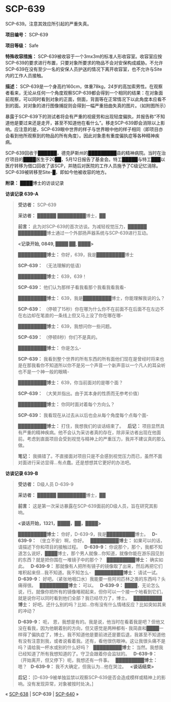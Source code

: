 # SCP-639
                        




SCP-639。注意其效应所引起的严重失真。



**项目编号：** SCP-639

**项目等级：** Safe

**特殊收容措施：** SCP-639被收容于一个3mx3m的标准人形收容室。收容室应按SCP-639的要求进行布置，只要对象所要求的物品不会对安保构成威胁。不允许SCP-639在没有至少一名的安保人员护送的情况下离开收容室，也不允许与Site内的工作人员接触。

**描述：** SCP-639是一个身高约160cm，体重78kg，24岁的高加索男性。在观察者看来，无论从任何一个角度观察SCP-639都会得到一个相同的结果：在对象面前观察，可以同时看到对象的正面，侧面，背面等在正常情况下以此角度本应看不到的面。对对象的进行图像捕捉则会得到一幅严重扭曲失真的图片。（如附图所示）

暴露于SCP-639下的测试者将会有严重的视疲劳和出现轻度偏执，并报告称“不知道他是要过来还是走开，甚至不知道他在看什么”。移走SCP-639即会消除以上影响。应注意的是，SCP-639眼中世界的样子与世界眼中他的样子相同（即项目亦会看到他所观察到的物品的所有角度）。因此对象患有重度偏执症等各种精神疾病。

SCP-639回收于██████，德克萨斯州的█████████县的精神病院。当时在治疗项目的████医生于20██，5月12日报告了基金会。特工█████与特工███以医疗转移为借口回收了该SCP，并随后对医院的工作人员施予了C级记忆消除。SCP-639被转移至Site-█，即如今他被收容的地方。

**附录：** ████博士的访谈记录

**访谈记录 639-A** 
 


> **受访者：** SCP-639
> 
> **采访者：** ██████ █████████博士，██ 
> 
> **前言：** 此为对SCP-639的首次访谈。为减轻视觉压力，██████ █████████博士通过一个外部扬声器系统与SCP-639进行互动。
> 
> **<记录开始, 0849, ████ ██, ████>** 
> 
> **█████████博士：** 你好，639，我是█████████博士
> 
> **SCP-639：** （无法理解的低语）
> 
> **█████████博士：** 639，639！
> 
> **SCP-639：** 他们认为那样子看我看那个我看我看我看-
> 
> **█████████博士：**  639，我是█████████博士，你能理解我说的么？
> 
> **SCP-639：** （停顿了15秒）你在哪为什么你不在前面不在后面不在左边不在右边却在笔直的一条线上但又马上没了你在哪在哪-
> 
> **█████████博士：** 639，我想问你一些问题。
> 
> **SCP-639：** （停顿8秒）你们不是真的。
> 
> **█████████博士：** 你是怎么-
> 
> **SCP-639：** 我看到整个世界的所有东西的所有面他们现在是曾经时将来也是在那我看你不知道所以你不是另一个声音一个新声音以一个凡人的耳朵听也不是一个神一般的眼睛-
> 
> **█████████博士：** 639，你当前面对的是哪个面？
> 
> **SCP-639：** （大笑并指出。由于其本身的性质而无参考价值）
> 
> **█████████博士：** 你同时面对着每个方向么？
> 
> **SCP-639：** 我看现在从过去从以后也会从每个角度每个点每个面-
> 
> **█████████博士：** 打住，我想我们的谈话结束了。
 
**后记：** 项目显然具有严重的精神疾病。他不会认为采访者真的存在，除非采访者出现在他面前。考虑到直面项目会受到视觉与精神上的严重压力，我并不建议真的那么做。
> 
> **笔记：** 我搞错了。不直接面对项目只是不会感到视觉压力而已，虽然不面对面进行采访显得…有点蠢。还是想想其它更好的办法吧。
> 

**访谈记录 639-B** 


> **受访者：** D级人员 D-639-9
> 
> **采访者：** ██████ █████████博士，██ 
> 
> **前言：** 这是第一次采访暴露在SCP-639面前的D级人员，旨在研究其影响。
> 
> **<谈话开始，1321，████，██，████>** 
> 
> **█████████博士：** 你好，D-639-9，我是█████████博士。
 
**D-639-9：** （坐立不安）啊，你好。
 
**█████████博士：** 如果可以的话，请描述下你和项目的接触过程。
 
**D-639-9：** 你说那个，那个，我都不知道怎么说好，████博士，那个男人就像…你知道，就像你能在游乐园见到的东西？就是把你围在一堆镜子中的那个？
 
**█████████博士：** 确实如此。
 
**D-639-9：** 那就像有人把所有镜子的镜像取了出来，然后再把它们堆积起来但…我不知道。我不知怎么-
 
**█████████博士：** 请试一试。
 
**D-639-9：** 好吧。（紧张地咽口水）我能要一些阿司匹林之类的东西吗？头痛得很。
 
**█████████博士：** 可以。
 
**D-639-9：** ████，无论怎么说，行。就像你把所有的镜像堆砌起来，但你可以一个接一个地看到它们，就是说你可以同时看到他们全部？我已经尽力了，博士。
 
**█████████博士：** 好吧。还什么别的吗？比如…你有没有什么情绪反应？比如突如其来的冲动？
> 
> **D-639-9：** 呃， 恩，我想是有的。我是说，他当时在看着我是吧？但他又没在看我，因为他朝着别的方向，但又感觉是两种都有- 我简直和████一样得了偏执症了，博士。我不知道他是要前进还是要后退，我甚至不知道他有没有注意到我，或者说看着我。还有，看他很伤眼神。这让我很头痛不是吗？请给我一杯水或别的什么好吗？
 
**█████████博士：** 当然。我想我已经知道了所有我想知道的了。守卫会跟着你会监狱的。
 
**D-639-9：** （开始离开，但又停下）呃，我想还有一件事。
 
**█████████博士：** 嗯？
 
**D-639-9：** 我不大确定，但我认为…他在哭泣。
 
**<谈话结束>** 
> 
> **后记：** [D-639-9被单独监禁以观察SCP-639是否会造成模样或精神上的影响。没有发现异常，对象被按时处决。]
> 



« [SCP-638](/scp-638) | SCP-639 | [SCP-640](/scp-640) »





                    